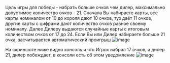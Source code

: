   Цель игры для победы - набрать больше очков чем дилер, максимально допустимое количество очков - 21. 
  Сначала Вы набираете карты, все карты номиналом от 10 до короля дают 10 очков, туз даёт 11 очков, другие карты с цифрами дают количество очков равное своему номиналу.
  Далее Дилеру выдаются случайные карты с итоговым количеством очков от 17 до 24.
  Если Вы или Дилер набираете больше 21 очка, засчитывается автоматический проигрыш
  ![image](https://github.com/user-attachments/assets/0414e20f-c83b-4675-8c4b-6522b2da7d97)

На скриншоте ниже видно консоль и что Игрок набрал 17 очков, а дилер 21, дилер побеждает, в консоли есть об этом уведомление
![image](https://github.com/user-attachments/assets/cdff057b-2c26-401c-afa3-bdf73e19d713)
